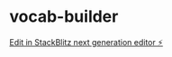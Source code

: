 # vocab-builder

[Edit in StackBlitz next generation editor ⚡️](https://stackblitz.com/~/github.com/DhanushHebbar/vocab-builder)